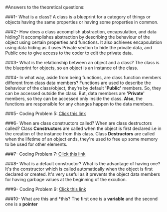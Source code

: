 #Answers to the theoretical questions:

###1- What is a class?
A class is a blueprint for a category of things or objects having the same properties or having some properties in common.

###2- How does a class accomplish abstraction, encapsulation, and data hiding?
It accomplishes abstraction by describing the behaviour of the object using certain properties and functions. It also achieves encapsulation using data hiding as it uses Private section to hide the private data, and Public one to give access to the coder to edit the private data.

###3- What is the relationship between an object and a class?
The class is the blueprint for objects, so an object is an instance of the class.

###4- In what way, aside from being functions, are class function members different from class data members?
Functions are used to describe the behaviour of the class/object, they're by default **'Public'** members. So, they can be accessed outside the class.
But, data members are **'Private'** members, so they can be accessed only inside the class.
**Also**, the functions are responsible for any changes happen to the data members.

###5- Coding Problem 5: [Click this link](https://github.com/magedmagdy/SE-Assignment-1/blob/master/problem5.cpp)

###6- When are class constructors called? When are class destructors called?
Class **Constructors** are called when the object is first declared i.e in the creation of the instance from this class.
Class **Destructors** are called when the lifetime of an object ends, they're used to free up some memory to be used for other elements.

###7- Coding Problem 7: [Click this link](https://github.com/magedmagdy/SE-Assignment-1/blob/master/problem7.cpp)

###8- What is a default constructor? What is the advantage of having one?
It's the constructor which is called automatically when the object is first declared or created.
It's very useful as it prevents the object data members for having garbage values at the beginning of the excution.

###9- Coding Problem 9: [Click this link](https://github.com/magedmagdy/SE-Assignment-1/blob/master/problem5.cpp)

###10- What are this and *this?
The first one is a **variable** and the second one is a **pointer**